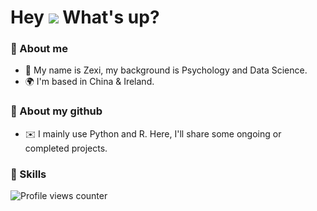 Hey ![](https://user-images.githubusercontent.com/18350557/176309783-0785949b-9127-417c-8b55-ab5a4333674e.gif) What's up?
===========================================================================================================================
### 🤺 About me
*   🧠  My name is Zexi, my background is Psychology and Data Science.
*   🌍  I'm based in China & Ireland.

### 🏢 About my github
*   ✉️ I mainly use Python and R. Here, I'll share some ongoing or completed projects.
 
### 🤝 Skills



![Profile views counter](https://komarev.com/ghpvc/?username=wangz30&&style=flat-square)  
  
